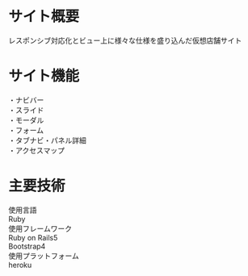 # サイト概要
レスポンシブ対応化とビュー上に様々な仕様を盛り込んだ仮想店舗サイト

# サイト機能
・ナビバー  
・スライド  
・モーダル  
・フォーム  
・タブナビ・パネル詳細  
・アクセスマップ  

# 主要技術
使用言語  
Ruby  
使用フレームワーク  
Ruby on Rails5  
Bootstrap4  
使用プラットフォーム  
heroku  